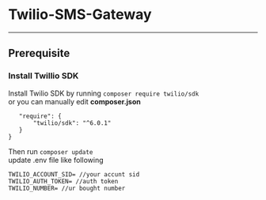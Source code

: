 # Twilio-SMS-Gateway
<hr>

## Prerequisite
### Install Twillio SDK
Install Twilio SDK by running
``` composer require twilio/sdk ```
<br> or you can manually edit <strong> composer.json </strong> <br>
 ``` {
    "require": {
        "twilio/sdk": "^6.0.1"
    }
}
```
Then run
``` composer update ```
<br>
update .env file like following
 ``` 
TWILIO_ACCOUNT_SID= //your accunt sid
TWILIO_AUTH_TOKEN= //auth token
TWILIO_NUMBER= //ur bought number
```

